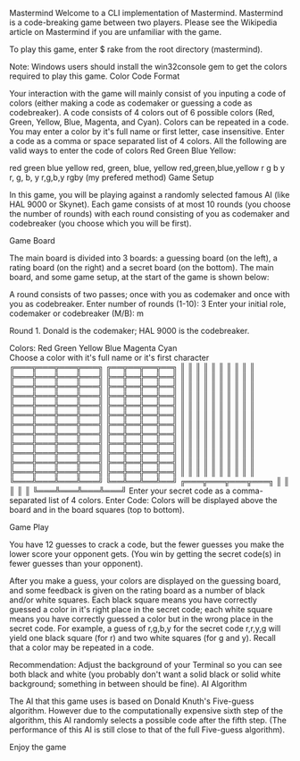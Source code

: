 Mastermind
Welcome to a CLI implementation of Mastermind. Mastermind is a code-breaking game between two players. Please see the Wikipedia article on Mastermind if you are unfamiliar with the game.

To play this game, enter $ rake from the root directory (mastermind).

Note: Windows users should install the win32console gem to get the colors required to play this game.
Color Code Format

Your interaction with the game will mainly consist of you inputing a code of colors (either making a code as codemaker or guessing a code as codebreaker). A code consists of 4 colors out of 6 possible colors (Red, Green, Yellow, Blue, Magenta, and Cyan). Colors can be repeated in a code. You may enter a color by it's full name or first letter, case insensitive. Enter a code as a comma or space separated list of 4 colors. All the following are valid ways to enter the code of colors Red Green Blue Yellow:

red green blue yellow
red, green, blue, yellow
red,green,blue,yellow
r g b y
r, g, b, y
r,g,b,y
rgby (my prefered method)
Game Setup

In this game, you will be playing against a randomly selected famous AI (like HAL 9000 or Skynet). Each game consists of at most 10 rounds (you choose the number of rounds) with each round consisting of you as codemaker and codebreaker (you choose which you will be first).

Game Board

The main board is divided into 3 boards: a guessing board (on the left), a rating board (on the right) and a secret board (on the bottom). The main board, and some game setup, at the start of the game is shown below:

A round consists of two passes; once with you as codemaker
and once with you as codebreaker.
Enter number of rounds (1-10): 3
Enter your initial role, codemaker or codebreaker (M/B): m

Round 1. Donald is the codemaker; HAL 9000 is the codebreaker.

Colors:   Red    Green    Yellow    Blue    Magenta    Cyan  
Choose a color with it's full name or it's first character
    ╔═══╦═══╦═══╦═══╗ ╔══╦══╦══╦══╗
    ║   ║   ║   ║   ║ ║  ║  ║  ║  ║
    ╠═══╬═══╬═══╬═══╣ ╠══╬══╬══╬══╣
    ║   ║   ║   ║   ║ ║  ║  ║  ║  ║
    ╠═══╬═══╬═══╬═══╣ ╠══╬══╬══╬══╣
    ║   ║   ║   ║   ║ ║  ║  ║  ║  ║
    ╠═══╬═══╬═══╬═══╣ ╠══╬══╬══╬══╣
    ║   ║   ║   ║   ║ ║  ║  ║  ║  ║
    ╠═══╬═══╬═══╬═══╣ ╠══╬══╬══╬══╣
    ║   ║   ║   ║   ║ ║  ║  ║  ║  ║
    ╠═══╬═══╬═══╬═══╣ ╠══╬══╬══╬══╣
    ║   ║   ║   ║   ║ ║  ║  ║  ║  ║
    ╠═══╬═══╬═══╬═══╣ ╠══╬══╬══╬══╣
    ║   ║   ║   ║   ║ ║  ║  ║  ║  ║
    ╠═══╬═══╬═══╬═══╣ ╠══╬══╬══╬══╣
    ║   ║   ║   ║   ║ ║  ║  ║  ║  ║
    ╠═══╬═══╬═══╬═══╣ ╠══╬══╬══╬══╣
    ║   ║   ║   ║   ║ ║  ║  ║  ║  ║
    ╠═══╬═══╬═══╬═══╣ ╠══╬══╬══╬══╣
    ║   ║   ║   ║   ║ ║  ║  ║  ║  ║
    ╠═══╬═══╬═══╬═══╣ ╠══╬══╬══╬══╣
    ║   ║   ║   ║   ║ ║  ║  ║  ║  ║
    ╠═══╬═══╬═══╬═══╣ ╠══╬══╬══╬══╣
    ║   ║   ║   ║   ║ ║  ║  ║  ║  ║
    ╚═══╩═══╩═══╩═══╝ ╚══╩══╩══╩══╝
    ╔═══╦═══╦═══╦═══╗
    ║   ║   ║   ║   ║
    ╚═══╩═══╩═══╩═══╝
Enter your secret code as a comma-separated list of 4 colors.
Enter Code: 
Colors will be displayed above the board and in the board squares (top to bottom).

Game Play

You have 12 guesses to crack a code, but the fewer guesses you make the lower score your opponent gets. (You win by getting the secret code(s) in fewer guesses than your opponent).

After you make a guess, your colors are displayed on the guessing board, and some feedback is given on the rating board as a number of black and/or white squares. Each black square means you have correctly guessed a color in it's right place in the secret code; each white square means you have correctly guessed a color but in the wrong place in the secret code. For example, a guess of r,g,b,y for the secret code r,r,y,g will yield one black square (for r) and two white squares (for g and y). Recall that a color may be repeated in a code.

Recommendation: Adjust the background of your Terminal so you can see both black and white (you probably don't want a solid black or solid white background; something in between should be fine).
AI Algorithm

The AI that this game uses is based on Donald Knuth's Five-guess algorithm. However due to the computationally expensive sixth step of the algorithm, this AI randomly selects a possible code after the fifth step. (The performance of this AI is still close to that of the full Five-guess algorithm).

Enjoy the game